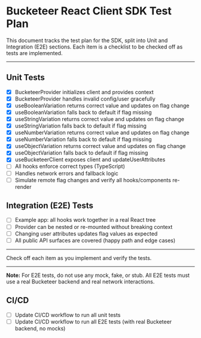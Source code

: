# Bucketeer React Client SDK Test Plan

This document tracks the test plan for the SDK, split into Unit and Integration (E2E) sections. Each item is a checklist to be checked off as tests are implemented.

---

## Unit Tests

- [x] BucketeerProvider initializes client and provides context
- [x] BucketeerProvider handles invalid config/user gracefully
- [x] useBooleanVariation returns correct value and updates on flag change
- [x] useBooleanVariation falls back to default if flag missing
- [x] useStringVariation returns correct value and updates on flag change
- [x] useStringVariation falls back to default if flag missing
- [x] useNumberVariation returns correct value and updates on flag change
- [x] useNumberVariation falls back to default if flag missing
- [x] useObjectVariation returns correct value and updates on flag change
- [x] useObjectVariation falls back to default if flag missing
- [x] useBucketeerClient exposes client and updateUserAttributes
- [ ] All hooks enforce correct types (TypeScript)
- [ ] Handles network errors and fallback logic
- [ ] Simulate remote flag changes and verify all hooks/components re-render

## Integration (E2E) Tests

- [ ] Example app: all hooks work together in a real React tree
- [ ] Provider can be nested or re-mounted without breaking context
- [ ] Changing user attributes updates flag values as expected
- [ ] All public API surfaces are covered (happy path and edge cases)

---

Check off each item as you implement and verify the tests.

---

**Note:** For E2E tests, do not use any mock, fake, or stub. All E2E tests must use a real Bucketeer backend and real network interactions.

## CI/CD

- [ ] Update CI/CD workflow to run all unit tests
- [ ] Update CI/CD workflow to run all E2E tests (with real Bucketeer backend, no mocks)
